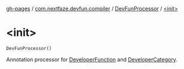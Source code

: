 [gh-pages](../../index.md) / [com.nextfaze.devfun.compiler](../index.md) / [DevFunProcessor](index.md) / [&lt;init&gt;](.)

# &lt;init&gt;

`DevFunProcessor()`

Annotation processor for [DeveloperFunction](../../com.nextfaze.devfun.annotations/-developer-function/index.md) and [DeveloperCategory](../../com.nextfaze.devfun.annotations/-developer-category/index.md).


